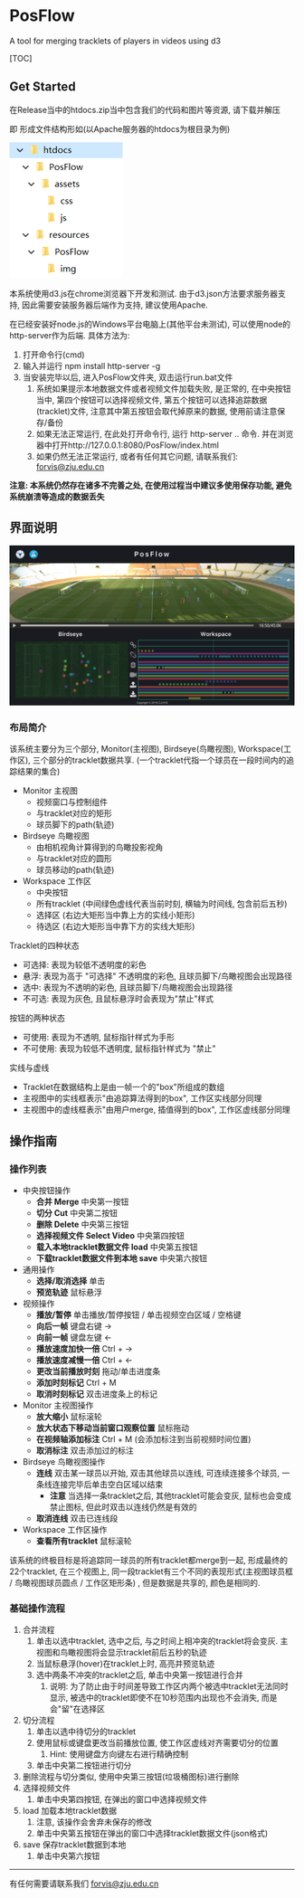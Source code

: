 # PosFlow
A tool for merging tracklets of players in videos using d3

[TOC]

## Get Started

在Release当中的htdocs.zip当中包含我们的代码和图片等资源, 请下载并解压

即 形成文件结构形如(以Apache服务器的htdocs为根目录为例)

![1557411382923](README.assets/1557411382923.png)



本系统使用d3.js在chrome浏览器下开发和测试. 由于d3.json方法要求服务器支持, 因此需要安装服务器后端作为支持, 建议使用Apache. 

在已经安装好node.js的Windows平台电脑上(其他平台未测试), 可以使用node的http-server作为后端. 具体方法为:

1. 打开命令行(cmd)
2. 输入并运行 npm install http-server -g
3. 当安装完毕以后, 进入PosFlow文件夹, 双击运行run.bat文件
   1. 系统如果提示本地数据文件或者视频文件加载失败, 是正常的, 在中央按钮当中, 第四个按钮可以选择视频文件, 第五个按钮可以选择追踪数据(tracklet)文件, 注意其中第五按钮会取代掉原来的数据, 使用前请注意保存/备份
   2. 如果无法正常运行, 在此处打开命令行, 运行 http-server .. 命令. 并在浏览器中打开http://127.0.0.1:8080/PosFlow/index.html
   3. 如果仍然无法正常运行, 或者有任何其它问题, 请联系我们: forvis@zju.edu.cn



**注意: 本系统仍然存在诸多不完善之处, 在使用过程当中建议多使用保存功能, 避免系统崩溃等造成的数据丢失**



## 界面说明

![1557411454919](README.assets/1557411454919.png)

### 布局简介

该系统主要分为三个部分, Monitor(主视图), Birdseye(鸟瞰视图), Workspace(工作区), 三个部分的tracklet数据共享. (一个tracklet代指一个球员在一段时间内的追踪结果的集合)

- Monitor 主视图
  - 视频窗口与控制组件
  - 与tracklet对应的矩形
  - 球员脚下的path(轨迹)
- Birdseye 鸟瞰视图
  - 由相机视角计算得到的鸟瞰投影视角
  - 与tracklet对应的圆形
  - 球员移动的path(轨迹)
- Workspace 工作区
  - 中央按钮
  - 所有tracklet (中间绿色虚线代表当前时刻, 横轴为时间线, 包含前后五秒)
  - 选择区 (右边大矩形当中靠上方的实线小矩形)
  - 待选区 (右边大矩形当中靠下方的实线大矩形)



Tracklet的四种状态

- 可选择: 表现为较低不透明度的彩色
- 悬浮: 表现为高于 "可选择" 不透明度的彩色, 且球员脚下/鸟瞰视图会出现路径
- 选中: 表现为不透明的彩色, 且球员脚下/鸟瞰视图会出现路径
- 不可选: 表现为灰色, 且鼠标悬浮时会表现为"禁止"样式



按钮的两种状态

- 可使用: 表现为不透明, 鼠标指针样式为手形
- 不可使用: 表现为较低不透明度, 鼠标指针样式为 "禁止"



实线与虚线

- Tracklet在数据结构上是由一帧一个的"box"所组成的数组
- 主视图中的实线框表示"由追踪算法得到的box", 工作区实线部分同理
- 主视图中的虚线框表示"由用户merge, 插值得到的box", 工作区虚线部分同理



## 操作指南

### 操作列表

- 中央按钮操作
  - **合并 Merge** 中央第一按钮 
  - **切分 Cut** 中央第二按钮
  - **删除 Delete** 中央第三按钮
  - **选择视频文件 Select Video** 中央第四按钮
  - **载入本地tracklet数据文件 load** 中央第五按钮
  - **下载tracklet数据文件到本地 save** 中央第六按钮
- 通用操作
  - **选择/取消选择** 单击
  - **预览轨迹** 鼠标悬浮
- 视频操作
  - **播放/暂停** 单击播放/暂停按钮 / 单击视频空白区域 / 空格键
  - **向后一帧** 键盘右键 ->
  - **向前一帧** 键盘左键 <-
  - **播放速度加快一倍** Ctrl + ->
  - **播放速度减慢一倍** Ctrl + <-
  - **更改当前播放时刻** 拖动/单击进度条
  - **添加时刻标记** Ctrl + M
  - **取消时刻标记** 双击进度条上的标记
- Monitor 主视图操作
  - **放大缩小** 鼠标滚轮
  - **放大状态下移动当前窗口观察位置** 鼠标拖动
  - **在视频轴添加标注** Ctrl + M (会添加标注到当前视频时间位置)
  - **取消标注** 双击添加过的标注
- Birdseye 鸟瞰视图操作
  - **连线** 双击某一球员以开始, 双击其他球员以连线, 可连续连接多个球员, 一条线连接完毕后单击空白区域以结束
    - **注意** 当选择一条tracklet之后, 其他tracklet可能会变灰, 鼠标也会变成禁止图标, 但此时双击以连线仍然是有效的
  - **取消连线** 双击已连线段
- Workspace 工作区操作
  - **查看所有tracklet** 鼠标滚轮

该系统的终极目标是将追踪同一球员的所有tracklet都merge到一起, 形成最终的22个tracklet, 在三个视图上, 同一段tracklet有三个不同的表现形式(主视图球员框 / 鸟瞰视图球员圆点 / 工作区矩形条) , 但是数据是共享的, 颜色是相同的.

### 基础操作流程

1. 合并流程
   1. 单击以选中tracklet, 选中之后, 与之时间上相冲突的tracklet将会变灰. 主视图和鸟瞰视图将会显示tracklet前后五秒的轨迹
   2. 当鼠标悬浮(hover)在tracklet上时, 高亮并预览轨迹
   3. 选中两条不冲突的tracklet之后, 单击中央第一按钮进行合并
      1. 说明: 为了防止由于时间差导致工作区内两个被选中tracklet无法同时显示, 被选中的tracklet即使不在10秒范围内出现也不会消失, 而是会"留"在选择区
2. 切分流程
   1. 单击以选中待切分的tracklet
   2. 使用鼠标或键盘更改当前播放位置, 使工作区虚线对齐需要切分的位置
      1. Hint: 使用键盘方向键左右进行精确控制
   3. 单击中央第二按钮进行切分
3. 删除流程与切分类似, 使用中央第三按钮(垃圾桶图标)进行删除
4. 选择视频文件
   1. 单击中央第四按钮, 在弹出的窗口中选择视频文件
5. load 加载本地tracklet数据
   1. 注意, 该操作会舍弃未保存的修改
   2. 单击中央第五按钮在弹出的窗口中选择tracklet数据文件(json格式)
6. save 保存tracklet数据到本地
   1. 单击中央第六按钮



***
有任何需要请联系我们 forvis@zju.edu.cn
